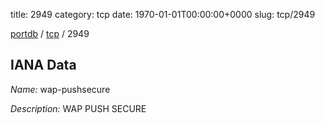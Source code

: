 title: 2949
category: tcp
date: 1970-01-01T00:00:00+0000
slug: tcp/2949

[portdb](/) / [tcp](/category/tcp.html) / 2949


## IANA Data

_Name:_ wap-pushsecure

_Description:_ WAP PUSH SECURE


